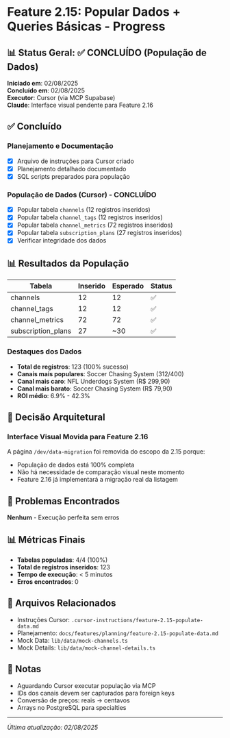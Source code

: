 # Feature 2.15: Popular Dados + Queries Básicas - Progress

## 📊 Status Geral: ✅ CONCLUÍDO (População de Dados)

**Iniciado em**: 02/08/2025  
**Concluído em**: 02/08/2025  
**Executor**: Cursor (via MCP Supabase)  
**Claude**: Interface visual pendente para Feature 2.16

## ✅ Concluído

### Planejamento e Documentação
- [x] Arquivo de instruções para Cursor criado
- [x] Planejamento detalhado documentado
- [x] SQL scripts preparados para população

### População de Dados (Cursor) - CONCLUÍDO
- [x] Popular tabela `channels` (12 registros inseridos)
- [x] Popular tabela `channel_tags` (12 registros inseridos)
- [x] Popular tabela `channel_metrics` (72 registros inseridos)
- [x] Popular tabela `subscription_plans` (27 registros inseridos)
- [x] Verificar integridade dos dados

## 📊 Resultados da População

| Tabela | Inserido | Esperado | Status |
|--------|----------|----------|--------|
| channels | 12 | 12 | ✅ |
| channel_tags | 12 | 12 | ✅ |
| channel_metrics | 72 | 72 | ✅ |
| subscription_plans | 27 | ~30 | ✅ |

### Destaques dos Dados
- **Total de registros**: 123 (100% sucesso)
- **Canais mais populares**: Soccer Chasing System (312/400)
- **Canal mais caro**: NFL Underdogs System (R$ 299,90)
- **Canal mais barato**: Soccer Chasing System (R$ 79,90)
- **ROI médio**: 6.9% - 42.3%

## 🔄 Decisão Arquitetural

### Interface Visual Movida para Feature 2.16
A página `/dev/data-migration` foi removida do escopo da 2.15 porque:
- População de dados está 100% completa
- Não há necessidade de comparação visual neste momento
- Feature 2.16 já implementará a migração real da listagem

## 🐛 Problemas Encontrados

**Nenhum** - Execução perfeita sem erros

## 📊 Métricas Finais

- **Tabelas populadas**: 4/4 (100%)
- **Total de registros inseridos**: 123
- **Tempo de execução**: < 5 minutos
- **Erros encontrados**: 0

## 🔗 Arquivos Relacionados

- Instruções Cursor: `.cursor-instructions/feature-2.15-populate-data.md`
- Planejamento: `docs/features/planning/feature-2.15-populate-data.md`
- Mock Data: `lib/data/mock-channels.ts`
- Mock Details: `lib/data/mock-channel-details.ts`

## 📌 Notas

- Aguardando Cursor executar população via MCP
- IDs dos canais devem ser capturados para foreign keys
- Conversão de preços: reais → centavos
- Arrays no PostgreSQL para specialties

---

*Última atualização: 02/08/2025*